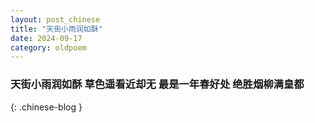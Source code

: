 ```yaml
---
layout: post_chinese
title: "天街小雨润如酥"
date: 2024-09-17
category: oldpoem
---
```


### 天街小雨润如酥 草色遥看近却无 最是一年春好处 绝胜烟柳满皇都
{: .chinese-blog }
